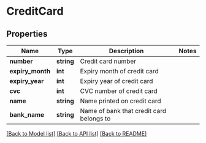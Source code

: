 # CreditCard

## Properties
Name | Type | Description | Notes
------------ | ------------- | ------------- | -------------
**number** | **string** | Credit card number | 
**expiry_month** | **int** | Expiry month of credit card | 
**expiry_year** | **int** | Expiry year of credit card | 
**cvc** | **int** | CVC number of credit card | 
**name** | **string** | Name printed on credit card | 
**bank_name** | **string** | Name of bank that credit card belongs to | 

[[Back to Model list]](../../README.md#documentation-for-models) [[Back to API list]](../../README.md#documentation-for-api-endpoints) [[Back to README]](../../README.md)

